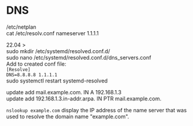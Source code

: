 # DNS
/etc/netplan  
cat /etc/resolv.conf    nameserver 1.1.1.1    

22.04 >  
sudo mkdir /etc/systemd/resolved.conf.d/  
sudo nano /etc/systemd/resolved.conf.d/dns_servers.conf  
Add to created conf file:  
`[Resolve]`  
`DNS=8.8.8.8 1.1.1.1`  
sudo systemctl restart systemd-resolved





update add mail.example.com. IN A 192.168.1.3  
update add 192.168.1.3.in-addr.arpa. IN PTR mail.example.com.   
 

`nslookup example.com`  display the IP address of the name server that was used to resolve the domain name "example.com".    

